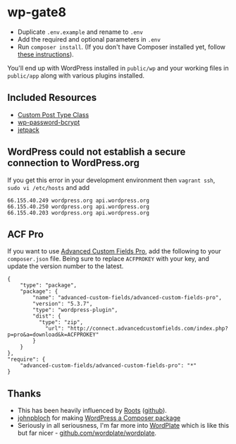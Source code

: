 # wp-gate8

* Duplicate `.env.example` and rename to `.env`
* Add the required and optional parameters in `.env`
* Run `composer install`. (If you don't have Composer installed yet, follow [these instructions](https://getcomposer.org/doc/00-intro.md#downloading-the-composer-executable)).

You'll end up with WordPress installed in `public/wp` and your working files in `public/app` along with various plugins  installed.

## Included Resources

* [Custom Post Type Class](https://github.com/jjgrainger/wp-custom-post-type-class)
* [wp-password-bcrypt](https://github.com/roots/wp-password-bcrypt)
* [jetpack](https://jetpack.com/)

## WordPress could not establish a secure connection to WordPress.org

If you get this error in your development environment then `vagrant ssh`, `sudo vi /etc/hosts` and add

```
66.155.40.249 wordpress.org api.wordpress.org
66.155.40.250 wordpress.org api.wordpress.org
66.155.40.203 wordpress.org api.wordpress.org
```

## ACF Pro

If you want to use [Advanced Custom Fields Pro](http://www.advancedcustomfields.com/pro/), add the following to your `composer.json` file. Being sure to replace `ACFPROKEY` with your key, and update the version number to the latest.

```
{
    "type": "package",
    "package": {
        "name": "advanced-custom-fields/advanced-custom-fields-pro",
        "version": "5.3.7",
        "type": "wordpress-plugin",
        "dist": {
          "type": "zip",
            "url": "http://connect.advancedcustomfields.com/index.php?p=pro&a=download&k=ACFPROKEY"
        }
    }
},
"require": {
    "advanced-custom-fields/advanced-custom-fields-pro": "*"
}
```

## Thanks

* This has been heavily influenced by [Roots](https://roots.io/bedrock/) ([github](https://github.com/roots/bedrock)).
* [johnpbloch](https://github.com/johnpbloch) for making [WordPress a Composer package](https://packagist.org/packages/johnpbloch/wordpress)
* Seriously in all seriousness, I'm far more into [WordPlate](https://wordplate.github.io/) which is like this but far nicer - [github.com/wordplate/wordplate](https://github.com/wordplate/wordplate).
